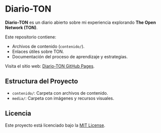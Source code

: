 # Diario-TON
**Diario-TON** es un diario abierto sobre mi experiencia explorando **The Open Network (TON)**.

Este repositorio contiene:
- Archivos de contenido (`contenido/`).
- Enlaces útiles sobre TON.
- Documentación del proceso de aprendizaje y estrategias.

Visita el sitio web: [Diario-TON GitHub Pages](https://hdsedano.github.io/diario-TON/).

## Estructura del Proyecto
- `contenido/`: Carpeta con archivos de contenido.
- `media/`: Carpeta con imágenes y recursos visuales.

## Licencia
Este proyecto está licenciado bajo la [MIT License](LICENSE).
